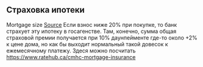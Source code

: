 ## Страховка ипотеки

Mortgage size
[Source](https://t.me/canada_finances/79895)
Если взнос ниже 20% при покупке, то банк страхует эту ипотеку в госагенстве. Там, конечно, сумма общая страховой премии получается при 10% даунпейменте где-то около +2% к цене дома, но как бы выходит нормальный такой довесок к ежемесячному платежу. Здеся можно посчитать https://www.ratehub.ca/cmhc-mortgage-insurance